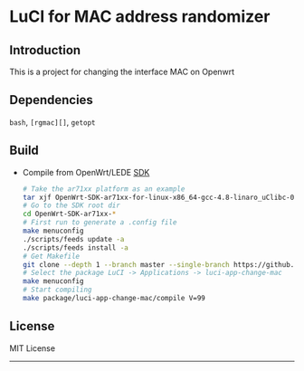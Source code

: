 LuCI for MAC address randomizer
===============================

## Introduction
This is a project for changing the interface MAC on Openwrt

## Dependencies
`bash`, `[rgmac][]`, `getopt`

## Build

 - Compile from OpenWrt/LEDE [SDK][]

   ``` bash
   # Take the ar71xx platform as an example
   tar xjf OpenWrt-SDK-ar71xx-for-linux-x86_64-gcc-4.8-linaro_uClibc-0.9.33.2.tar.bz2
   # Go to the SDK root dir
   cd OpenWrt-SDK-ar71xx-*
   # First run to generate a .config file
   make menuconfig
   ./scripts/feeds update -a
   ./scripts/feeds install -a
   # Get Makefile
   git clone --depth 1 --branch master --single-branch https://github.com/muink/luci-app-change-mac.git package/luci-app-change-mac
   # Select the package LuCI -> Applications -> luci-app-change-mac
   make menuconfig
   # Start compiling
   make package/luci-app-change-mac/compile V=99
   ```

## License
MIT License

----------

  [rgmac]: https://github.com/muink/rgmac
  [SDK]: http://wiki.openwrt.org/doc/howto/obtain.firmware.sdk
